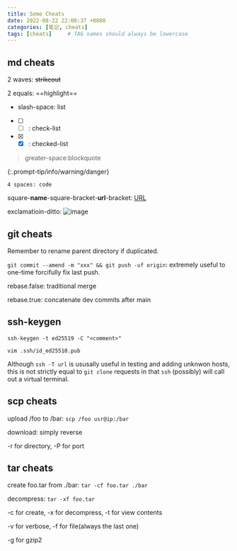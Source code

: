 ```yaml
---
title: Some Cheats
date: 2022-08-22 22:08:37 +0800
categories: [笔记, cheats]
tags: [cheats]     # TAG names should always be lowercase
---
```


## md cheats
2 waves: ~~strikeout~~ 

2 equals: ==highlight==

- slash-space: list

- [ ] - [ ] : check-list

- [x] - [x] : checked-list 

> greater-space:blockquote

\{:.prompt-tip/info/warning/danger}

    4 spaces: code

square-**name**-square-bracket-**url**-bracket: [URL](https://github.com/YJY1029/container/blob/main/linux.md)

exclamatioin-ditto: ![image](null)

## git cheats 

Remember to rename parent directory if duplicated. 

`git commit --amend -m "xxx" && git push -uf origin`: extremely useful to one-time forcifully fix last push. 

rebase.false: traditional merge

rebase.true: concatenate dev commits after main

## ssh-keygen

`ssh-keygen -t ed25519 -C "<comment>"`

`vim .ssh/id_ed25510.pub`

Although `ssh -T url` is ususally useful in testing and adding unknwon hosts, this is not strictly equal to `git clone` requests in that `ssh` (possibly) will call out a virtual terminal. 

## scp cheats 
upload /foo to /bar: `scp /foo usr@ip:/bar`

download: simply reverse 

-r for directory, -P for port 

## tar cheats 
create foo.tar from ./bar: `tar -cf foo.tar ./bar` 

decompress: `tar -xf foo.tar` 

-c for create, -x for decompress, -t for view contents 

-v for verbose, -f for file(always the last one)

-g for gzip2
